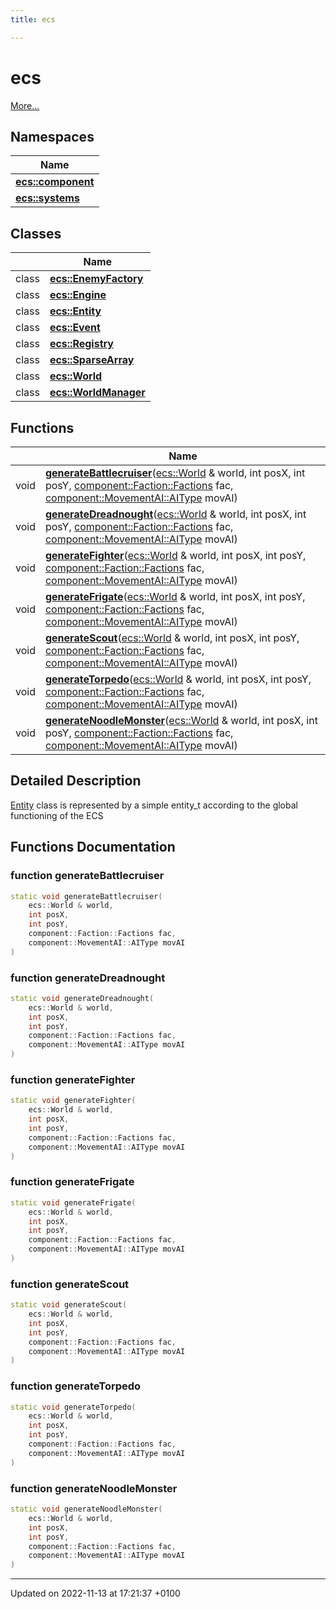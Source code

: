 ```yaml
---
title: ecs

---
```


# ecs

 [More...](#detailed-description)

## Namespaces

| Name           |
| -------------- |
| **[ecs::component](Namespaces/namespaceecs_1_1component.md)**  |
| **[ecs::systems](Namespaces/namespaceecs_1_1systems.md)**  |

## Classes

|                | Name           |
| -------------- | -------------- |
| class | **[ecs::EnemyFactory](Classes/classecs_1_1_enemy_factory.md)**  |
| class | **[ecs::Engine](Classes/classecs_1_1_engine.md)**  |
| class | **[ecs::Entity](Classes/classecs_1_1_entity.md)**  |
| class | **[ecs::Event](Classes/classecs_1_1_event.md)**  |
| class | **[ecs::Registry](Classes/classecs_1_1_registry.md)**  |
| class | **[ecs::SparseArray](Classes/classecs_1_1_sparse_array.md)**  |
| class | **[ecs::World](Classes/classecs_1_1_world.md)**  |
| class | **[ecs::WorldManager](Classes/classecs_1_1_world_manager.md)**  |

## Functions

|                | Name           |
| -------------- | -------------- |
| void | **[generateBattlecruiser](Namespaces/namespaceecs.md#function-generatebattlecruiser)**([ecs::World](Classes/classecs_1_1_world.md) & world, int posX, int posY, [component::Faction::Factions](Classes/structecs_1_1component_1_1_faction.md#enum-factions) fac, [component::MovementAI::AIType](Classes/structecs_1_1component_1_1_movement_a_i.md#enum-aitype) movAI) |
| void | **[generateDreadnought](Namespaces/namespaceecs.md#function-generatedreadnought)**([ecs::World](Classes/classecs_1_1_world.md) & world, int posX, int posY, [component::Faction::Factions](Classes/structecs_1_1component_1_1_faction.md#enum-factions) fac, [component::MovementAI::AIType](Classes/structecs_1_1component_1_1_movement_a_i.md#enum-aitype) movAI) |
| void | **[generateFighter](Namespaces/namespaceecs.md#function-generatefighter)**([ecs::World](Classes/classecs_1_1_world.md) & world, int posX, int posY, [component::Faction::Factions](Classes/structecs_1_1component_1_1_faction.md#enum-factions) fac, [component::MovementAI::AIType](Classes/structecs_1_1component_1_1_movement_a_i.md#enum-aitype) movAI) |
| void | **[generateFrigate](Namespaces/namespaceecs.md#function-generatefrigate)**([ecs::World](Classes/classecs_1_1_world.md) & world, int posX, int posY, [component::Faction::Factions](Classes/structecs_1_1component_1_1_faction.md#enum-factions) fac, [component::MovementAI::AIType](Classes/structecs_1_1component_1_1_movement_a_i.md#enum-aitype) movAI) |
| void | **[generateScout](Namespaces/namespaceecs.md#function-generatescout)**([ecs::World](Classes/classecs_1_1_world.md) & world, int posX, int posY, [component::Faction::Factions](Classes/structecs_1_1component_1_1_faction.md#enum-factions) fac, [component::MovementAI::AIType](Classes/structecs_1_1component_1_1_movement_a_i.md#enum-aitype) movAI) |
| void | **[generateTorpedo](Namespaces/namespaceecs.md#function-generatetorpedo)**([ecs::World](Classes/classecs_1_1_world.md) & world, int posX, int posY, [component::Faction::Factions](Classes/structecs_1_1component_1_1_faction.md#enum-factions) fac, [component::MovementAI::AIType](Classes/structecs_1_1component_1_1_movement_a_i.md#enum-aitype) movAI) |
| void | **[generateNoodleMonster](Namespaces/namespaceecs.md#function-generatenoodlemonster)**([ecs::World](Classes/classecs_1_1_world.md) & world, int posX, int posY, [component::Faction::Factions](Classes/structecs_1_1component_1_1_faction.md#enum-factions) fac, [component::MovementAI::AIType](Classes/structecs_1_1component_1_1_movement_a_i.md#enum-aitype) movAI) |

## Detailed Description


[Entity](Classes/classecs_1_1_entity.md) class is represented by a simple entity_t according to the global functioning of the ECS 


## Functions Documentation

### function generateBattlecruiser

```cpp
static void generateBattlecruiser(
    ecs::World & world,
    int posX,
    int posY,
    component::Faction::Factions fac,
    component::MovementAI::AIType movAI
)
```


### function generateDreadnought

```cpp
static void generateDreadnought(
    ecs::World & world,
    int posX,
    int posY,
    component::Faction::Factions fac,
    component::MovementAI::AIType movAI
)
```


### function generateFighter

```cpp
static void generateFighter(
    ecs::World & world,
    int posX,
    int posY,
    component::Faction::Factions fac,
    component::MovementAI::AIType movAI
)
```


### function generateFrigate

```cpp
static void generateFrigate(
    ecs::World & world,
    int posX,
    int posY,
    component::Faction::Factions fac,
    component::MovementAI::AIType movAI
)
```


### function generateScout

```cpp
static void generateScout(
    ecs::World & world,
    int posX,
    int posY,
    component::Faction::Factions fac,
    component::MovementAI::AIType movAI
)
```


### function generateTorpedo

```cpp
static void generateTorpedo(
    ecs::World & world,
    int posX,
    int posY,
    component::Faction::Factions fac,
    component::MovementAI::AIType movAI
)
```


### function generateNoodleMonster

```cpp
static void generateNoodleMonster(
    ecs::World & world,
    int posX,
    int posY,
    component::Faction::Factions fac,
    component::MovementAI::AIType movAI
)
```






-------------------------------

Updated on 2022-11-13 at 17:21:37 +0100